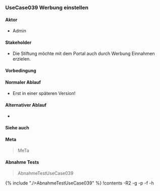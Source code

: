 
### UseCase039 Werbung einstellen

#### Aktor
 * Admin


#### Stakeholder
 * Die Stiftung möchte mit dem Portal auch durch Werbung Einnahmen erzielen.


#### Vorbedingung

#### Normaler Ablauf
 * Erst in einer späteren Version!


#### Alternativer Ablauf
 * 


#### Siehe auch

#### Meta
>MeTa


#### Abnahme Tests
>AbnahmeTestUseCase039

{% include "./>AbnahmeTestUseCase039" %}
!contents -R2 -g -p -f -h
